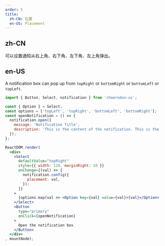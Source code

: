 ```yaml
---
order: 5
title:
  zh-CN: 位置
  en-US: Placement
---
```


## zh-CN

可以设置通知从右上角、右下角、左下角、左上角弹出。

## en-US

A notification box can pop up from `topRight` or `bottomRight` or `bottomLeft` or `topLeft`.

````jsx
import { Button, Select, notification } from 'choerodon-ui';

const { Option } = Select;
const options = ['topLeft', 'topRight', 'bottomLeft', 'bottomRight'];
const openNotification = () => {
  notification.open({
    message: 'Notification Title',
    description: 'This is the content of the notification. This is the content of the notification. This is the content of the notification.',
  });
};

ReactDOM.render(
  <div>
    <Select
      defaultValue="topRight"
      style={{ width: 120, marginRight: 10 }}
      onChange={(val) => {
        notification.config({
          placement: val,
        });
      }}
    >
      {options.map(val => <Option key={val} value={val}>{val}</Option>)}
    </Select>
    <Button
      type="primary"
      onClick={openNotification}
    >
      Open the notification box
    </Button>
  </div>
, mountNode);
````
